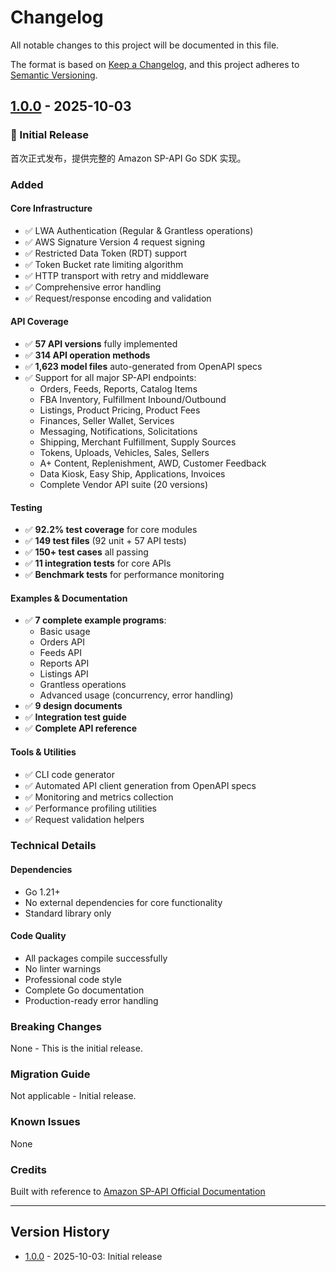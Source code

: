 # Changelog

All notable changes to this project will be documented in this file.

The format is based on [Keep a Changelog](https://keepachangelog.com/en/1.0.0/),
and this project adheres to [Semantic Versioning](https://semver.org/spec/v2.0.0.html).

## [1.0.0] - 2025-10-03

### 🎉 Initial Release

首次正式发布，提供完整的 Amazon SP-API Go SDK 实现。

### Added

#### Core Infrastructure
- ✅ LWA Authentication (Regular & Grantless operations)
- ✅ AWS Signature Version 4 request signing
- ✅ Restricted Data Token (RDT) support
- ✅ Token Bucket rate limiting algorithm
- ✅ HTTP transport with retry and middleware
- ✅ Comprehensive error handling
- ✅ Request/response encoding and validation

#### API Coverage
- ✅ **57 API versions** fully implemented
- ✅ **314 API operation methods**
- ✅ **1,623 model files** auto-generated from OpenAPI specs
- ✅ Support for all major SP-API endpoints:
  - Orders, Feeds, Reports, Catalog Items
  - FBA Inventory, Fulfillment Inbound/Outbound
  - Listings, Product Pricing, Product Fees
  - Finances, Seller Wallet, Services
  - Messaging, Notifications, Solicitations
  - Shipping, Merchant Fulfillment, Supply Sources
  - Tokens, Uploads, Vehicles, Sales, Sellers
  - A+ Content, Replenishment, AWD, Customer Feedback
  - Data Kiosk, Easy Ship, Applications, Invoices
  - Complete Vendor API suite (20 versions)

#### Testing
- ✅ **92.2% test coverage** for core modules
- ✅ **149 test files** (92 unit + 57 API tests)
- ✅ **150+ test cases** all passing
- ✅ **11 integration tests** for core APIs
- ✅ **Benchmark tests** for performance monitoring

#### Examples & Documentation
- ✅ **7 complete example programs**:
  - Basic usage
  - Orders API
  - Feeds API
  - Reports API
  - Listings API
  - Grantless operations
  - Advanced usage (concurrency, error handling)
- ✅ **9 design documents**
- ✅ **Integration test guide**
- ✅ **Complete API reference**

#### Tools & Utilities
- ✅ CLI code generator
- ✅ Automated API client generation from OpenAPI specs
- ✅ Monitoring and metrics collection
- ✅ Performance profiling utilities
- ✅ Request validation helpers

### Technical Details

#### Dependencies
- Go 1.21+
- No external dependencies for core functionality
- Standard library only

#### Code Quality
- All packages compile successfully
- No linter warnings
- Professional code style
- Complete Go documentation
- Production-ready error handling

### Breaking Changes
None - This is the initial release.

### Migration Guide
Not applicable - Initial release.

### Known Issues
None

### Credits
Built with reference to [Amazon SP-API Official Documentation](https://developer-docs.amazon.com/sp-api/docs/)

---

## Version History

- [1.0.0] - 2025-10-03: Initial release

[1.0.0]: https://github.com/vanling1111/amazon-sp-api-go-sdk/releases/tag/v1.0.0

